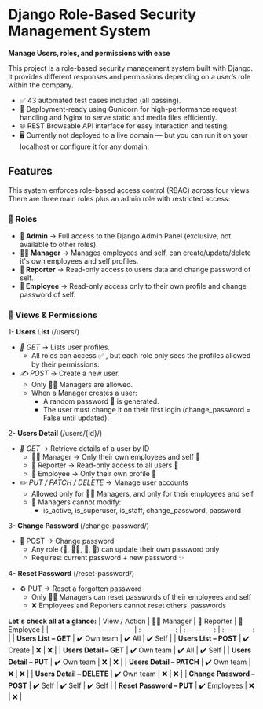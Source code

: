 # Django Role-Based Security Management System
**Manage Users, roles, and permissions with ease**

This project is a role-based security management system built with Django.
It provides different responses and permissions depending on a user’s role within the company.

- ✅ 43 automated test cases included (all passing).
- 🚀 Deployment-ready using Gunicorn for high-performance request handling and Nginx to serve static and media    files efficiently.
- 🌐 REST Browsable API interface for easy interaction and testing.
- 🖥️ Currently not deployed to a live domain — but you can run it on your localhost or configure it for any domain.

## Features
This system enforces role-based access control (RBAC) across four views.
There are three main roles plus an admin role with restricted access:

### 👥 Roles
- **👑 Admin** -> Full access to the Django Admin Panel (exclusive, not available to other roles).
- **🧑‍💼 Manager** -> Manages employees and self, can create/update/delete it's own employees and self profiles.
- **📰 Reporter** -> Read-only access to users data and change password of self.
- **👤 Employee** -> Read-only access only to their own profile and change password of self.


### 🔑 Views & Permissions
1- **Users List** (/users/)
  - *📖 GET* -> Lists user profiles.
    - All roles can access ✅ , but each role only sees the profiles allowed by their permissions.
  - *✍️ POST* → Create a new user.
    - Only 🧑‍💼 Managers are allowed.
    - When a Manager creates a user:
      - A random password 🔑 is generated.
      - The user must change it on their first login (change_password = False until updated).

2- **Users Detail** (/users/{id}/)
  - *📖 GET* → Retrieve details of a user by ID
    - 🧑‍💼 Manager → Only their own employees and self 👥
    - 📰 Reporter → Read-only access to all users 👀
    - 👤 Employee → Only their own profile 🪪
  - ✏️ *PUT / PATCH / DELETE* → Manage user accounts
    - Allowed only for 🧑‍💼 Managers, and only for their employees and self
    - 🚫 Managers cannot modify:
      - is_active, is_superuser, is_staff, change_password, password

3- **Change Password** (/change-password/)
  - 🔐 POST → Change password
    - Any role (👑, 🧑‍💼, 📰, 👤) can update their own password only
    - Requires: current password + new password ✨

4- **Reset Password** (/reset-password/)
  - ♻️ PUT → Reset a forgotten password
    - Only 🧑‍💼 Managers can reset passwords of their employees and self
    - ❌ Employees and Reporters cannot reset others’ passwords

**Let's check all at a glance:**
| View / Action              | 🧑‍💼 Manager     | 📰 Reporter   | 👤 Employee   |
| -------------------------- | :-----------:  | :---------:   | :---------:   |
| **Users List – GET**       |  ✔️ Own team   |    ✔️ All     |   ✔️ Self     |
| **Users List – POST**      |   ✔️ Create    |      ❌       |      ❌       |
| **Users Detail – GET**     |  ✔️ Own team   |    ✔️ All     |   ✔️ Self     |
| **Users Detail – PUT**     |  ✔️ Own team   |      ❌       |      ❌       |
| **Users Detail – PATCH**   |  ✔️ Own team   |      ❌       |      ❌       |
| **Users Detail – DELETE**  |  ✔️ Own team   |      ❌       |      ❌       |
| **Change Password – POST** |    ✔️ Self     |   ✔️ Self     |   ✔️ Self     |
| **Reset Password – PUT**   |  ✔️ Employees  |      ❌       |      ❌       |
